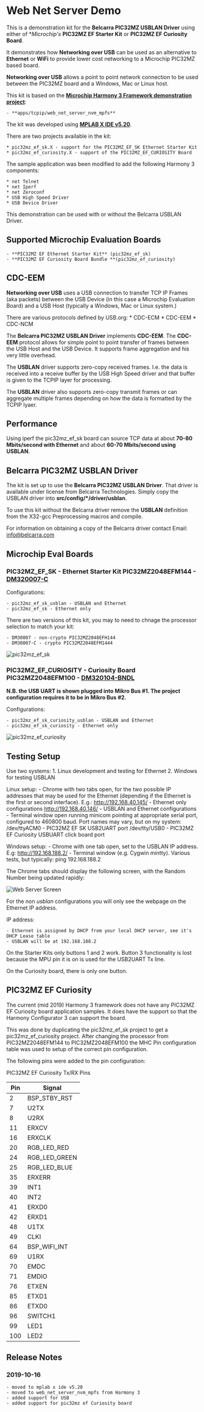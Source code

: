 # Web Net Server Demo

This is a demonstration kit for the **Belcarra PIC32MZ USBLAN Driver** using either of **Microchip's* 
**PIC32MZ EF Starter Kit** or **PIC32MZ EF Curiosity Board**.

It demonstrates how **Networking over USB** can be used as an alternative to **Ethernet** or
**WiFi** to provide lower cost networking to a Microchip PIC32MZ based board.

**Networking over USB** allows a point to point network connection to be used between
the PIC32MZ board and a Windows, Mac or Linux host.

This kit is based on the [**Microchip Harmony 3 Framework demonstration project**](https://github.com/Microchip-MPLAB-Harmony):

    - **apps/tcpip/web_net_server_nvm_mpfs**

The kit was developed using [**MPLAB X IDE v5.20**](https://www.microchip.com/mplab/mplab-x-ide/0). 

There are two projects available in the kit:

    * pic32mz_ef_sk.X - support for the PIC32MZ_EF_SK Ethernet Starter Kit
    * pic32mz_ef_curiosity.X - support of the PIC32MZ_EF_CURIOSITY Board


The sample application was been modified to add the following Harmony 3 components:

    * net Telnet
    * net Iperf
    * net Zeroconf
    * USB High Speed Driver
    * USB Device Driver

This demonstration can be used with or without the Belcarra USBLAN Driver.


## Supported Microchip Evaluation Boards

    - **PIC32MZ EF Ethernet Starter Kit** (pic32mz_ef_sk)
    - **PIC32MZ EF Curiosity Board Bundle **(pic32mz_ef_curiosity)

## CDC-EEM

**Networking over USB** uses a USB connection to transfer TCP IP Frames (aka packets) between the USB Device (in this case a Microchip Evaluation Board) and a
USB Host (typically a Windows, Mac or Linux system.)

There are various protocols defined by USB.org:
    * CDC-ECM
    * CDC-EEM
    * CDC-NCM

The **Belcarra PIC32MZ USBLAN Driver** implements **CDC-EEM**. The **CDC-EEM** protocol allows for simple point to point transfer of frames between the USB
Host and the USB Device. It supports frame aggregation and his very little overhead.

The **USBLAN** driver supports zero-copy received frames. I.e. the data is received into a receive buffer by the USB High Speed driver and that buffer is given
to the TCPIP layer for processing.

The **USBLAN** driver also supports zero-copy transmit frames or can aggregate multiple frames depending on how the data is formatted by the TCPIP lyaer.


## Performance

Using iperf the pic32mz_ef_sk board can source TCP data at about **70-80 Mbits/second with Ethernet** and about **60-70 Mbits/second using USBLAN**.

## Belcarra PIC32MZ USBLAN Driver

The kit is set up to use the **Belcarra PIC32MZ USBLAN Driver**. That driver is available under license from Belcarra Technologies. Simply copy the USBLAN
driver into **src/config/*/driver/usblan**.

To use this kit without the Belcarra driver remove the **USBLAN** definition from the X32-gcc Preprocessing macros and compile.

For information on obtaining a copy of the Belcarra driver contact Email: [info@belcarra.com](mailto://info@belcarra.com)


## Microchip Eval Boards 

### PIC32MZ_EF_SK - Ethernet Starter Kit PIC32MZ2048EFM144 - [DM320007-C](https://www.digikey.ca/product-detail/en/microchip-technology/DM320007-C/DM320007-C-ND/5401235)

Configurations:

    - pic32mz_ef_sk_usblan - USBLAN and Ethernet
    - pic32mz_ef_sk - Ethernet only 

There are two versions of this kit, you may to need to chnage the processor selection to match your kit:

    - DM30007 - non-crypto PIC32MZ2048EFH144
    - DM30007-C - crypto PIC32MZ2048EFM1444



![pic32mz_ef_sk][pic32mz_ef_sk]


### PIC32MZ_EF_CURIOSITY - Curiosity Board PIC32MZ2048EFM100 - [DM320104-BNDL](https://www.digikey.ca/product-detail/en/microchip-technology/DM320104-BNDL/DM320104-BNDL-ND/9094799a)

**N.B. the USB UART is shown plugged into Mikro Bus #1. The project configuration requires it to be in Mikro Bus #2.**

Configurations:

    - pic32mz_ef_sk_curiosity_usblan - USBLAN and Ethernet
    - pic32mz_ef_sk_curiosity - Ethernet only

![pic32mz_ef_curiosity][pic32mz_ef_curiosity] 



[pic32mz_ef_sk]: /img/pic32mz_ef_sk.png
[pic32mz_ef_curiosity]: /img/pic32mz_ef_curiosity.png



## Testing Setup

Use two systems:
    1. Linux development and testing for Ethernet
    2. Windows for testing USBLAN

Linux setup:
    - Chrome with two tabs open, for the two possible IP addresses that may be used for the Ethernet (depending if the Ethernet is the first or second interface). E.g.: http://192.168.40.145/ - Ethernet only configurations http://192.168.40.146/ - USBLAN and Ethernet configurations
    - Terminal window open running minicom pointing at appropriate serial port, configured to 460800 baud. Port names may vary, but on my system: /dev/ttyACM0 - PIC32MZ EF SK USB2UART port /dev/tty/USB0 - PIC32MZ EF Curiosity USBUART click board port

Windows setup:
    - Chrome with one tab open, set to the USBLAN IP address. E.g: http://192.168.188.2/
    - Terminal window (e.g. Cygwin mintty). Various tests, but typically: ping 192.168.188.2

The Chrome tabs should display the following screen, with the Random Number being updated rapidly:

![Web Server Screen](/img/demo-webserver.png "web server")

For the non _usblan_ configurations you will only see the webpage on the Ethernet IP address. 

IP address:

    - Ethernet is assigned by DHCP from your local DHCP server, see it's DHCP Lease table
    - USBLAN will be at 192.168.188.2


On the Starter Kits only buttons 1 and 2 work. Button 3 functionality is lost because the MPU pin it is on is used for the USB2UART Tx line.

On the Curiosity board, there is only one button. 



## PIC32MZ EF Curiosity 

The current (mid 2019) Harmony 3 framework does not have any PIC32MZ EF Curiosity board application samples. 
It does have the support so that the Harmony Configurator 3 can support the board. 

This was done by duplicating the pic32mz_ef_sk project to get a pic32mz_ef_curiosity project. After changing
the processor from PIC32MZ2048EFM144 to PIC32MZ2048EFM100 the MHC Pin configuration table was used
to setup of the correct pin configuration.

The following pins were added to the pin configuration:

PIC32MZ EF Curiosity Tx/RX Pins

| Pin | Signal |
| --- | ---------|
| 2 | BSP_STBY_RST |
| 7 | U2TX |
| 8 | U2RX |
| 11 | ERXCV |
| 16 | ERXCLK |
| 20 | RGB_LED_RED | 
| 24 | RGB_LED_GREEN |
| 25 | RGB_LED_BLUE |
| 35 | ERXERR |
| 39 | INT1 |
| 40 | INT2 |
| 41 | ERXD0 |
| 42 | ERXD1 |
| 48 | U1TX |
| 49 | CLKI |
| 64 | BSP_WIFI_INT |
| 69 | U1RX |
| 70 | EMDC |
| 71 | EMDIO |
| 76 | ETXEN |
| 85 | ETXD1 |
| 86 | ETXD0 |
| 96 | SWITCH1 |
| 99 | LED1 |
| 100 | LED2 |



## Release Notes

### 2019-10-16 
    - moved to mplab x ide v5.20
    - moved to web_net_server_nvm_mpfs from Harmony 3
    - added support for USB 
    - added support for pic32mz ef Curiosity board


